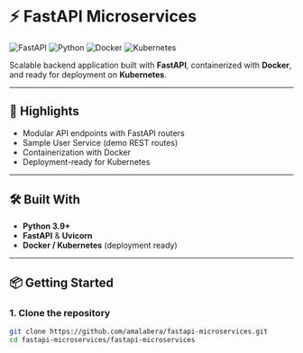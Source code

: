 # ⚡ FastAPI Microservices

![FastAPI](https://img.shields.io/badge/FastAPI-0.100+-009688?style=for-the-badge&logo=fastapi&logoColor=white)
![Python](https://img.shields.io/badge/Python-3.9+-3776AB?style=for-the-badge&logo=python&logoColor=white)
![Docker](https://img.shields.io/badge/Docker-Ready-2496ED?style=for-the-badge&logo=docker&logoColor=white)
![Kubernetes](https://img.shields.io/badge/Kubernetes-Deployment-326CE5?style=for-the-badge&logo=kubernetes&logoColor=white)

Scalable backend application built with **FastAPI**, containerized with **Docker**, and ready for deployment on **Kubernetes**.  

---

## 🔑 Highlights
- Modular API endpoints with FastAPI routers
- Sample User Service (demo REST routes)
- Containerization with Docker
- Deployment-ready for Kubernetes

---

## 🛠️ Built With
- **Python 3.9+**
- **FastAPI** & **Uvicorn**
- **Docker / Kubernetes** (deployment ready)

---

## 📦 Getting Started

### 1. Clone the repository
```bash
git clone https://github.com/amalabera/fastapi-microservices.git
cd fastapi-microservices/fastapi-microservices
